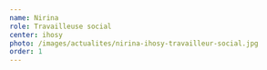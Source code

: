 ```yaml
---
name: Nirina
role: Travailleuse social
center: ihosy
photo: /images/actualites/nirina-ihosy-travailleur-social.jpg
order: 1
---
```

